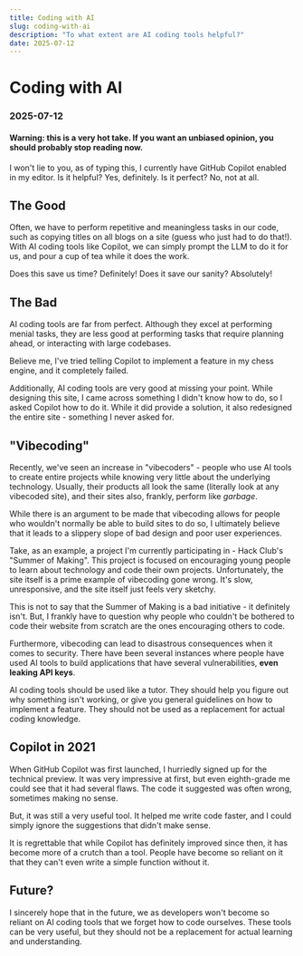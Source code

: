 ```yaml
---
title: Coding with AI
slug: coding-with-ai
description: "To what extent are AI coding tools helpful?"
date: 2025-07-12
---
```


# Coding with AI
### 2025-07-12

#### Warning: this is a very hot take. If you want an unbiased opinion, you should probably stop reading now.

I won't lie to you, as of typing this, I currently have GitHub Copilot enabled in my editor. Is it helpful? Yes, definitely. Is it perfect? No, not at all.

## The Good

Often, we have to perform repetitive and meaningless tasks in our code, such as copying titles on all blogs on a site (guess who just had to do that!). With AI coding tools like Copilot, we can simply prompt the LLM to do it for us, and pour a cup of tea while it does the work.

Does this save us time? Definitely! Does it save our sanity? Absolutely!

## The Bad

AI coding tools are far from perfect. Although they excel at performing menial tasks, they are less good at performing tasks that require planning ahead, or interacting with large codebases.

Believe me, I've tried telling Copilot to implement a feature in my chess engine, and it completely failed.

Additionally, AI coding tools are very good at missing your point. While designing this site, I came across something I didn't know how to do, so I asked Copilot how to do it. While it did provide a solution, it also redesigned the entire site - something I never asked for.

## "Vibecoding"

Recently, we've seen an increase in "vibecoders" - people who use AI tools to create entire projects while knowing very little about the underlying technology. Usually, their products all look the same (literally look at any vibecoded site), and their sites also, frankly, perform like *garbage*.

While there is an argument to be made that vibecoding allows for people who wouldn't normally be able to build sites to do so, I ultimately believe that it leads to a slippery slope of bad design and poor user experiences.

Take, as an example, a project I'm currently participating in - Hack Club's "Summer of Making". This project is focused on encouraging young people to learn about technology and code their own projects. Unfortunately, the site itself is a prime example of vibecoding gone wrong. It's slow, unresponsive, and the site itself just feels very sketchy.

This is not to say that the Summer of Making is a bad initiative - it definitely isn't. But, I frankly have to question why people who couldn't be bothered to code their website from scratch are the ones encouraging others to code.

Furthermore, vibecoding can lead to disastrous consequences when it comes to security. There have been several instances where people have used AI tools to build applications that have several vulnerabilities, **even leaking API keys**.

AI coding tools should be used like a tutor. They should help you figure out why something isn't working, or give you general guidelines on how to implement a feature. They should not be used as a replacement for actual coding knowledge.

## Copilot in 2021

When GitHub Copilot was first launched, I hurriedly signed up for the technical preview. It was very impressive at first, but even eighth-grade me could see that it had several flaws. The code it suggested was often wrong, sometimes making no sense.

But, it was still a very useful tool. It helped me write code faster, and I could simply ignore the suggestions that didn't make sense.

It is regrettable that while Copilot has definitely improved since then, it has become more of a crutch than a tool. People have become so reliant on it that they can't even write a simple function without it.

## Future?

I sincerely hope that in the future, we as developers won't become so reliant on AI coding tools that we forget how to code ourselves. These tools can be very useful, but they should not be a replacement for actual learning and understanding.
